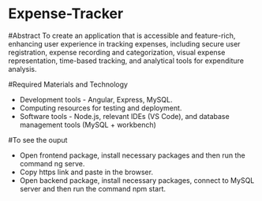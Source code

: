 # Expense-Tracker

#Abstract
To create an application that is accessible and feature-rich, enhancing user experience in tracking expenses, including secure user registration, expense recording and categorization, visual expense representation, time-based tracking, and analytical tools for expenditure analysis.

#Required Materials and Technology
- Development tools - Angular, Express, MySQL.
- Computing resources for testing and deployment.
- Software tools - Node.js, relevant IDEs (VS Code), and database management tools (MySQL + workbench)

#To see the ouput
- Open frontend package, install necessary packages and then run the command ng serve.
- Copy https link and paste in the browser.
- Open backend package, install necessary packages, connect to MySQL server and then run the command npm start.


